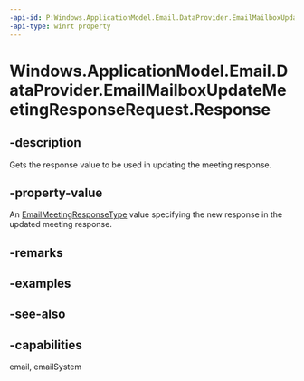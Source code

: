 ```yaml
---
-api-id: P:Windows.ApplicationModel.Email.DataProvider.EmailMailboxUpdateMeetingResponseRequest.Response
-api-type: winrt property
---
```


<!-- Property syntax
public Windows.ApplicationModel.Email.EmailMeetingResponseType Response { get; }
-->

# Windows.ApplicationModel.Email.DataProvider.EmailMailboxUpdateMeetingResponseRequest.Response

## -description
Gets the response value to be used in updating the meeting response.

## -property-value
An [EmailMeetingResponseType](../windows.applicationmodel.email/emailmeetingresponsetype.md) value specifying the new response in the updated meeting response.

## -remarks

## -examples

## -see-also

## -capabilities
email, emailSystem
